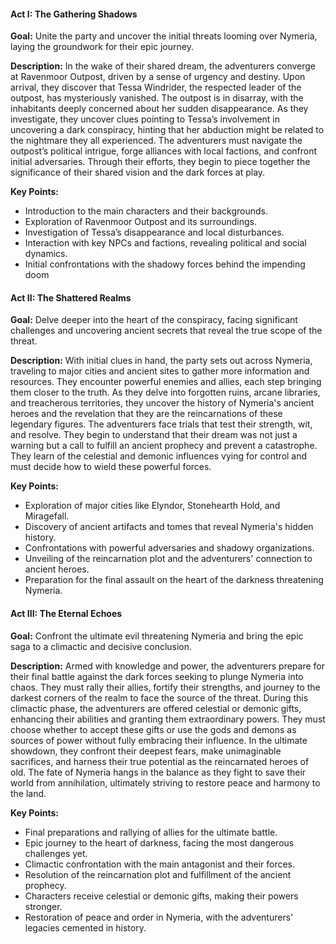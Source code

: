 #### Act I: The Gathering Shadows

**Goal:** Unite the party and uncover the initial threats looming over Nymeria, laying the groundwork for their epic journey.

**Description:** In the wake of their shared dream, the adventurers converge at Ravenmoor Outpost, driven by a sense of urgency and destiny. Upon arrival, they discover that Tessa Windrider, the respected leader of the outpost, has mysteriously vanished. The outpost is in disarray, with the inhabitants deeply concerned about her sudden disappearance. As they investigate, they uncover clues pointing to Tessa’s involvement in uncovering a dark conspiracy, hinting that her abduction might be related to the nightmare they all experienced. The adventurers must navigate the outpost’s political intrigue, forge alliances with local factions, and confront initial adversaries. Through their efforts, they begin to piece together the significance of their shared vision and the dark forces at play.

**Key Points:**
- Introduction to the main characters and their backgrounds.
- Exploration of Ravenmoor Outpost and its surroundings.
- Investigation of Tessa’s disappearance and local disturbances.
- Interaction with key NPCs and factions, revealing political and social dynamics.
- Initial confrontations with the shadowy forces behind the impending doom

#### Act II: The Shattered Realms

**Goal:** Delve deeper into the heart of the conspiracy, facing significant challenges and uncovering ancient secrets that reveal the true scope of the threat.

**Description:** With initial clues in hand, the party sets out across Nymeria, traveling to major cities and ancient sites to gather more information and resources. They encounter powerful enemies and allies, each step bringing them closer to the truth. As they delve into forgotten ruins, arcane libraries, and treacherous territories, they uncover the history of Nymeria's ancient heroes and the revelation that they are the reincarnations of these legendary figures. The adventurers face trials that test their strength, wit, and resolve. They begin to understand that their dream was not just a warning but a call to fulfill an ancient prophecy and prevent a catastrophe. They learn of the celestial and demonic influences vying for control and must decide how to wield these powerful forces.

**Key Points:**
- Exploration of major cities like Elyndor, Stonehearth Hold, and Miragefall.
- Discovery of ancient artifacts and tomes that reveal Nymeria's hidden history.
- Confrontations with powerful adversaries and shadowy organizations.
- Unveiling of the reincarnation plot and the adventurers' connection to ancient heroes.
- Preparation for the final assault on the heart of the darkness threatening Nymeria.

#### Act III: The Eternal Echoes

**Goal:** Confront the ultimate evil threatening Nymeria and bring the epic saga to a climactic and decisive conclusion.

**Description:** Armed with knowledge and power, the adventurers prepare for their final battle against the dark forces seeking to plunge Nymeria into chaos. They must rally their allies, fortify their strengths, and journey to the darkest corners of the realm to face the source of the threat. During this climactic phase, the adventurers are offered celestial or demonic gifts, enhancing their abilities and granting them extraordinary powers. They must choose whether to accept these gifts or use the gods and demons as sources of power without fully embracing their influence. In the ultimate showdown, they confront their deepest fears, make unimaginable sacrifices, and harness their true potential as the reincarnated heroes of old. The fate of Nymeria hangs in the balance as they fight to save their world from annihilation, ultimately striving to restore peace and harmony to the land.

**Key Points:**
- Final preparations and rallying of allies for the ultimate battle.
- Epic journey to the heart of darkness, facing the most dangerous challenges yet.
- Climactic confrontation with the main antagonist and their forces.
- Resolution of the reincarnation plot and fulfillment of the ancient prophecy.
- Characters receive celestial or demonic gifts, making their powers stronger.
- Restoration of peace and order in Nymeria, with the adventurers' legacies cemented in history.